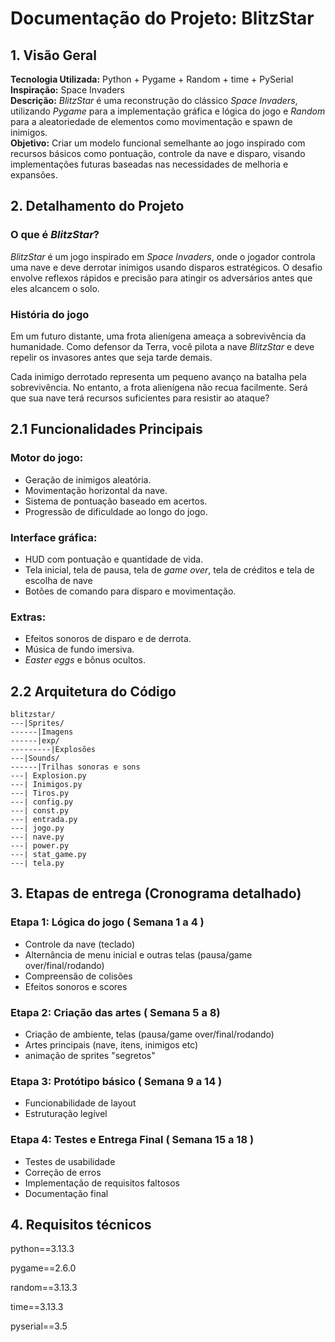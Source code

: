 # Documentação do Projeto: BlitzStar

## 1. Visão Geral
   **Tecnologia Utilizada:** Python + Pygame + Random + time + PySerial 
   **Inspiração:** Space Invaders  
   **Descrição:** *BlitzStar* é uma reconstrução do clássico *Space Invaders*, utilizando *Pygame* para a implementação gráfica e lógica do jogo e *Random* para a aleatoriedade de elementos como movimentação e spawn de inimigos.  
   **Objetivo:** Criar um modelo funcional semelhante ao jogo inspirado com recursos básicos como pontuação, controle da nave e disparo, visando implementações futuras baseadas nas necessidades de melhoria e expansões.
   
## 2. Detalhamento do Projeto

### O que é *BlitzStar*?
*BlitzStar* é um jogo inspirado em *Space Invaders*, onde o jogador controla uma nave e deve derrotar inimigos usando disparos estratégicos. O desafio envolve reflexos rápidos e precisão para atingir os adversários antes que eles alcancem o solo.

### História do jogo
Em um futuro distante, uma frota alienígena ameaça a sobrevivência da humanidade. Como defensor da Terra, você pilota a nave *BlitzStar* e deve repelir os invasores antes que seja tarde demais.

Cada inimigo derrotado representa um pequeno avanço na batalha pela sobrevivência. No entanto, a frota alienígena não recua facilmente. Será que sua nave terá recursos suficientes para resistir ao ataque?

## 2.1 Funcionalidades Principais

### Motor do jogo:
- Geração de inimigos aleatória.
- Movimentação horizontal da nave.
- Sistema de pontuação baseado em acertos.
- Progressão de dificuldade ao longo do jogo.

### Interface gráfica:
- HUD com pontuação e quantidade de vida.
- Tela inicial, tela de pausa, tela de *game over*, tela de créditos e tela de escolha de nave
- Botões de comando para disparo e movimentação.

### Extras:
- Efeitos sonoros de disparo e de derrota.
- Música de fundo imersiva.
- *Easter eggs* e bônus ocultos.
## 2.2 Arquitetura do Código
```
blitzstar/
---|Sprites/
------|Imagens
------|exp/
---------|Explosões
---|Sounds/
------|Trilhas sonoras e sons
---| Explosion.py
---| Inimigos.py
---| Tiros.py
---| config.py
---| const.py
---| entrada.py
---| jogo.py
---| nave.py
---| power.py
---| stat_game.py
---| tela.py

```
## 3. Etapas de entrega (Cronograma detalhado) 

### Etapa 1: Lógica do jogo ( Semana 1 a 4 ) 
- Controle da nave (teclado)
- Alternância de menu inicial e outras telas (pausa/game over/final/rodando)
- Compreensão de colisões
- Efeitos sonoros e scores
### Etapa 2: Criação das artes ( Semana 5 a 8) 
- Criação de ambiente, telas (pausa/game over/final/rodando)
- Artes principais (nave, itens, inimigos etc)
- animação de sprites "segretos"
### Etapa 3: Protótipo básico ( Semana 9 a 14 ) 
- Funcionabilidade de layout
- Estruturação legível
### Etapa 4: Testes e Entrega Final ( Semana 15 a 18 ) 
- Testes de usabilidade
- Correção de erros
- Implementação de requisitos faltosos
- Documentação final
## 4. Requisitos técnicos
python==3.13.3 

pygame==2.6.0 

random==3.13.3 

time==3.13.3   

pyserial==3.5
